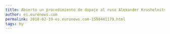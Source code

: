 ```yaml
---
title: Abierto un procedimiento de dopaje al ruso Alexander Krushelnitsky
author: es.euronews.com
permalink: 2018-02-19-es.euronews.com-1598441179.html
tags: hy
---
```


